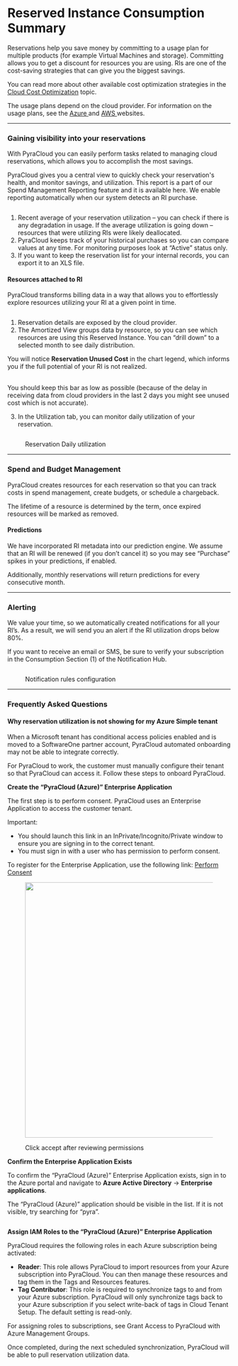 # Reserved Instance Consumption Summary

Reservations help you save money by committing to a usage plan for multiple products (for example Virtual Machines and storage). Committing allows you to get a discount for resources you are using. RIs are one of the cost-saving strategies that can give you the biggest savings.

You can read more about other available cost optimization strategies in the [Cloud Cost Optimization](../../services/cloud-cost-optimization.md) topic.&#x20;

The usage plans depend on the cloud provider. For information on the usage plans, see the [Azure ](https://azure.microsoft.com/en-us/pricing/reserved-vm-instances/)and [AWS ](https://docs.aws.amazon.com/AWSEC2/latest/UserGuide/ec2-capacity-reservations.html)websites.

***

### Gaining visibility into your reservations <a href="#gain-visibility-into-your-reservations" id="gain-visibility-into-your-reservations"></a>

With PyraCloud you can easily perform tasks related to managing cloud reservations, which allows you to accomplish the most savings.

PyraCloud gives you a central view to quickly check your reservation's health, and monitor savings, and utilization. This report is a part of our Spend Management Reporting feature and it is available here. We enable reporting automatically when our system detects an RI purchase.

<figure><img src="https://help.pyracloud.com/wp-content/uploads/2022/09/image-1024x364.png" alt=""><figcaption></figcaption></figure>

1. Recent average of your reservation utilization – you can check if there is any degradation in usage. If the average utilization is going down – resources that were utilizing RIs were likely deallocated.
2. PyraCloud keeps track of your historical purchases so you can compare values at any time. For monitoring purposes look at “Active” status only.
3. If you want to keep the reservation list for your internal records, you can export it to an XLS file.

#### Resources attached to RI <a href="#resources-attached-to-ri" id="resources-attached-to-ri"></a>

PyraCloud transforms billing data in a way that allows you to effortlessly explore resources utilizing your RI at a given point in time.

<figure><img src="https://help.pyracloud.com/wp-content/uploads/2021/01/reservation_details-1024x888.png" alt=""><figcaption></figcaption></figure>

1. Reservation details are exposed by the cloud provider.
2. The Amortized View groups data by resource, so you can see which resources are using this Reserved Instance. You can “drill down” to a selected month to see daily distribution.

You will notice **Reservation Unused Cost** in the chart legend, which informs you if the full potential of your RI is not realized.

\
You should keep this bar as low as possible (because of the delay in receiving data from cloud providers in the last 2 days you might see unused cost which is not accurate).

3. In the Utilization tab, you can monitor daily utilization of your reservation.

<figure><img src="https://help.pyracloud.com/wp-content/uploads/2021/01/reservation_utilization-1024x520.png" alt=""><figcaption><p>Reservation Daily utilization</p></figcaption></figure>

***

### Spend and Budget Management <a href="#spend-and-budget-management" id="spend-and-budget-management"></a>

PyraCloud creates resources for each reservation so that you can track costs in spend management, create budgets, or schedule a chargeback.

The lifetime of a resource is determined by the term, once expired resources will be marked as removed.

#### Predictions <a href="#predictions" id="predictions"></a>

We have incorporated RI metadata into our prediction engine. We assume that an RI will be renewed (if you don’t cancel it) so you may see “Purchase” spikes in your predictions, if enabled.

Additionally, monthly reservations will return predictions for every consecutive month.

***

### Alerting <a href="#alerting" id="alerting"></a>

We value your time, so we automatically created notifications for all your RI’s. As a result, we will send you an alert if the RI utilization drops below 80%.

If you want to receive an email or SMS, be sure to verify your subscription in the Consumption Section (1) of the Notification Hub.

<figure><img src="https://help.pyracloud.com/wp-content/uploads/2021/01/reservation_notification-1024x167.png" alt=""><figcaption><p>Notification rules configuration</p></figcaption></figure>

***

### Frequently Asked Questions <a href="#frequently-asked-questions" id="frequently-asked-questions"></a>

#### Why reservation utilization is not showing for my Azure Simple tenant <a href="#why-reservation-utilization-is-not-showing-for-my-azure-simple-tenant" id="why-reservation-utilization-is-not-showing-for-my-azure-simple-tenant"></a>

When a Microsoft tenant has conditional access policies enabled and is moved to a SoftwareOne partner account, PyraCloud automated onboarding may not be able to integrate correctly.

For PyraCloud to work, the customer must manually configure their tenant so that PyraCloud can access it. Follow these steps to onboard PyraCloud.

**Create the “PyraCloud (Azure)” Enterprise Application**

The first step is to perform consent. PyraCloud uses an Enterprise Application to access the customer tenant.

Important:

* You should launch this link in an InPrivate/Incognito/Private window to ensure you are signing in to the correct tenant.
* You must sign in with a user who has permission to perform consent.

To register for the Enterprise Application, use the following link: [Perform Consent](https://login.microsoftonline.com/common/oauth2/authorize?response\_type=code\&client\_id=2a4807a4-d9e4-457d-b32f-a455e0d3662a\&prompt=consent\&redirect\_uri=https://www.softwareone.com/)

<figure><img src="https://help.pyracloud.com/wp-content/uploads/2021/08/image-11.png" alt="" height="575" width="437"><figcaption><p>Click accept after reviewing permissions</p></figcaption></figure>

**Confirm the Enterprise Application Exists**

To confirm the “PyraCloud (Azure)” Enterprise Application exists, sign in to the Azure portal and navigate to **Azure Active Directory** -> **Enterprise applications**.

The “PyraCloud (Azure)” application should be visible in the list. If it is not visible, try searching for “pyra”.

<figure><img src="https://help.pyracloud.com/wp-content/uploads/2021/08/image-12.png" alt=""><figcaption></figcaption></figure>

**Assign IAM Roles to the “PyraCloud (Azure)” Enterprise Application**

PyraCloud requires the following roles in each Azure subscription being activated:

* **Reader**: This role allows PyraCloud to import resources from your Azure subscription into PyraCloud. You can then manage these resources and tag them in the Tags and Resources features.
* **Tag Contributor**: This role is required to synchronize tags to and from your Azure subscription. PyraCloud will only synchronize tags back to your Azure subscription if you select write-back of tags in Cloud Tenant Setup. The default setting is read-only.

For assigning roles to subscriptions, see Grant Access to PyraCloud with Azure Management Groups.

Once completed, during the next scheduled synchronization, PyraCloud will be able to pull reservation utilization data.
